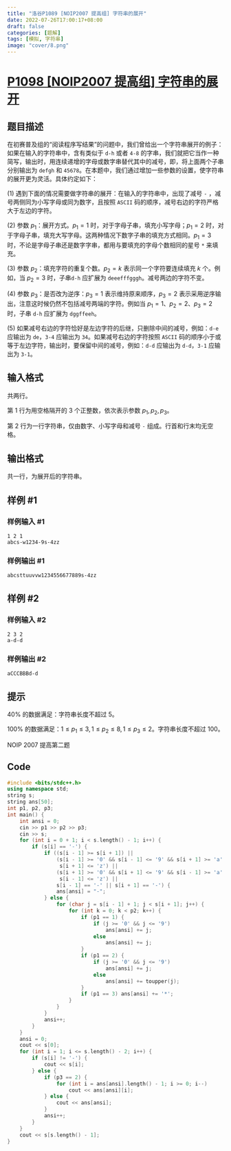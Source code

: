 ```yaml
---
title: "洛谷P1089 [NOIP2007 提高组] 字符串的展开"
date: 2022-07-26T17:00:17+08:00
draft: false
categories:	[题解]
tags: [模拟, 字符串]
image: "cover/8.png"
---
```


# [P1098 [NOIP2007 提高组] 字符串的展开](https://www.luogu.org/problemnew/show/P1098)

## 题目描述

在初赛普及组的“阅读程序写结果”的问题中，我们曾给出一个字符串展开的例子：如果在输入的字符串中，含有类似于 `d-h` 或者 `4-8` 的字串，我们就把它当作一种简写，输出时，用连续递增的字母或数字串替代其中的减号，即，将上面两个子串分别输出为 `defgh` 和 `45678`。在本题中，我们通过增加一些参数的设置，使字符串的展开更为灵活。具体约定如下：

(1) 遇到下面的情况需要做字符串的展开：在输入的字符串中，出现了减号 `-` ，减号两侧同为小写字母或同为数字，且按照 `ASCII` 码的顺序，减号右边的字符严格大于左边的字符。

(2) 参数 $p_1$：展开方式。$p_1=1$ 时，对于字母子串，填充小写字母；$p_1=2$ 时，对于字母子串，填充大写字母。这两种情况下数字子串的填充方式相同。$p_1=3$ 时，不论是字母子串还是数字字串，都用与要填充的字母个数相同的星号 `*` 来填充。

(3) 参数 $p_2$：填充字符的重复个数。$p_2=k$ 表示同一个字符要连续填充 $k$ 个。例如，当 $p_2=3$ 时，子串`d-h` 应扩展为 `deeefffgggh`。减号两边的字符不变。

(4) 参数 $p_3$：是否改为逆序：$p_3=1$ 表示维持原来顺序，$p_3=2$ 表示采用逆序输出，注意这时候仍然不包括减号两端的字符。例如当 $p_1=1$、$p_2=2$、$p_3=2$ 时，子串 `d-h` 应扩展为 `dggffeeh`。

(5) 如果减号右边的字符恰好是左边字符的后继，只删除中间的减号，例如：`d-e` 应输出为 `de`，`3-4` 应输出为 `34`。如果减号右边的字符按照 `ASCII` 码的顺序小于或等于左边字符，输出时，要保留中间的减号，例如：`d-d` 应输出为 `d-d`，`3-1` 应输出为 `3-1`。

## 输入格式

共两行。

第 $1$ 行为用空格隔开的 $3$ 个正整数，依次表示参数 $p_1,p_2,p_3$。

第 $2$ 行为一行字符串，仅由数字、小写字母和减号 `-` 组成。行首和行末均无空格。

## 输出格式

共一行，为展开后的字符串。

## 样例 #1

### 样例输入 #1

```
1 2 1
abcs-w1234-9s-4zz
```

### 样例输出 #1

```
abcsttuuvvw1234556677889s-4zz
```

## 样例 #2

### 样例输入 #2

```
2 3 2
a-d-d
```

### 样例输出 #2

```
aCCCBBBd-d
```

## 提示

$40\%$ 的数据满足：字符串长度不超过 $5$。

$100\%$ 的数据满足：$1  \le  p_1  \le  3,1  \le  p_2  \le  8,1  \le  p_3  \le  2$。字符串长度不超过 $100$。

NOIP 2007 提高第二题


## Code

```cpp
#include <bits/stdc++.h>
using namespace std;
string s;
string ans[50];
int p1, p2, p3;
int main() {
    int ansi = 0;
    cin >> p1 >> p2 >> p3;
    cin >> s;
    for (int i = 0 + 1; i < s.length() - 1; i++) {
        if (s[i] == '-') {
            if ((s[i - 1] >= s[i + 1]) ||
                (s[i - 1] >= '0' && s[i - 1] <= '9' && s[i + 1] >= 'a' &&
                 s[i + 1] <= 'z') ||
                (s[i + 1] >= '0' && s[i + 1] <= '9' && s[i - 1] >= 'a' &&
                 s[i - 1] <= 'z') ||
                s[i - 1] == '-' || s[i + 1] == '-') {
                ans[ansi] = "-";
            } else {
                for (char j = s[i - 1] + 1; j < s[i + 1]; j++) {
                    for (int k = 0; k < p2; k++) {
                        if (p1 == 1) {
                            if (j >= '0' && j <= '9')
                                ans[ansi] += j;
                            else
                                ans[ansi] += j;
                        }
                        if (p1 == 2) {
                            if (j >= '0' && j <= '9')
                                ans[ansi] += j;
                            else
                                ans[ansi] += toupper(j);
                        }
                        if (p1 == 3) ans[ansi] += '*';
                    }
                }
            }
            ansi++;
        }
    }
    ansi = 0;
    cout << s[0];
    for (int i = 1; i <= s.length() - 2; i++) {
        if (s[i] != '-') {
            cout << s[i];
        } else {
            if (p3 == 2) {
                for (int i = ans[ansi].length() - 1; i >= 0; i--)
                    cout << ans[ansi][i];
            } else {
                cout << ans[ansi];
            }
            ansi++;
        }
    }
    cout << s[s.length() - 1];
}
```
